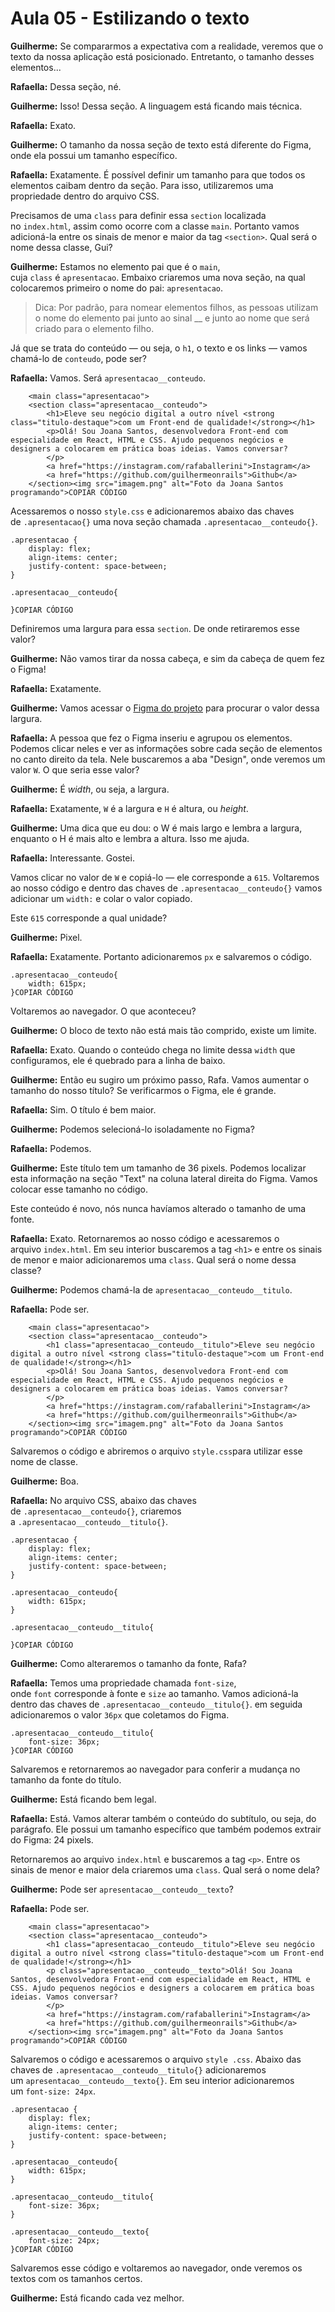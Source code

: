 # Aula 05 - Estilizando o texto

**Guilherme:** Se compararmos a expectativa com a realidade, veremos que o texto da nossa aplicação está posicionado. Entretanto, o tamanho desses elementos...

**Rafaella:** Dessa seção, né.

**Guilherme:** Isso! Dessa seção. A linguagem está ficando mais técnica.

**Rafaella:** Exato.

**Guilherme:** O tamanho da nossa seção de texto está diferente do Figma, onde ela possui um tamanho específico.

**Rafaella:** Exatamente. É possível definir um tamanho para que todos os elementos caibam dentro da seção. Para isso, utilizaremos uma propriedade dentro do arquivo CSS.

Precisamos de uma `class` para definir essa `section` localizada no `index.html`, assim como ocorre com a classe `main`. Portanto vamos adicioná-la entre os sinais de menor e maior da tag `<section>`. Qual será o nome dessa classe, Gui?

**Guilherme:** Estamos no elemento pai que é o `main`, cuja `class` é `apresentacao`. Embaixo criaremos uma nova seção, na qual colocaremos primeiro o nome do pai: `apresentacao`.

> Dica: Por padrão, para nomear elementos filhos, as pessoas utilizam o nome do elemento pai junto ao sinal __ e junto ao nome que será criado para o elemento filho.
> 

Já que se trata do conteúdo — ou seja, o `h1`, o texto e os links — vamos chamá-lo de `conteudo`, pode ser?

**Rafaella:** Vamos. Será `apresentacao__conteudo`.

```
    <main class="apresentacao">
    <section class="apresentacao__conteudo">
        <h1>Eleve seu negócio digital a outro nível <strong class="titulo-destaque">com um Front-end de qualidade!</strong></h1>
        <p>Olá! Sou Joana Santos, desenvolvedora Front-end com especialidade em React, HTML e CSS. Ajudo pequenos negócios e designers a colocarem em prática boas ideias. Vamos conversar?
        </p>
        <a href="https://instagram.com/rafaballerini">Instagram</a>
        <a href="https://github.com/guilhermeonrails">Github</a>
    </section><img src="imagem.png" alt="Foto da Joana Santos programando">COPIAR CÓDIGO
```

Acessaremos o nosso `style.css` e adicionaremos abaixo das chaves de `.apresentacao{}` uma nova seção chamada `.apresentacao__conteudo{}`.

```
.apresentacao {
    display: flex;
    align-items: center;
    justify-content: space-between;
}

.apresentacao__conteudo{

}COPIAR CÓDIGO
```

Definiremos uma largura para essa `section`. De onde retiraremos esse valor?

**Guilherme:** Não vamos tirar da nossa cabeça, e sim da cabeça de quem fez o Figma!

**Rafaella:** Exatamente.

**Guilherme:** Vamos acessar o [Figma do projeto](https://www.figma.com/file/4EKKCbr5rS93RWP7kRjXIz/Portfolio---Curso-1?node-id=0%3A1) para procurar o valor dessa largura.

**Rafaella:** A pessoa que fez o Figma inseriu e agrupou os elementos. Podemos clicar neles e ver as informações sobre cada seção de elementos no canto direito da tela. Nele buscaremos a aba "Design", onde veremos um valor `W`. O que seria esse valor?

**Guilherme:** É *width*, ou seja, a largura.

**Rafaella:** Exatamente, `W` é a largura e `H` é altura, ou *height*.

**Guilherme:** Uma dica que eu dou: o W é mais largo e lembra a largura, enquanto o H é mais alto e lembra a altura. Isso me ajuda.

**Rafaella:** Interessante. Gostei.

Vamos clicar no valor de `W` e copiá-lo — ele corresponde a `615`. Voltaremos ao nosso código e dentro das chaves de `.apresentacao__conteudo{}` vamos adicionar um `width:` e colar o valor copiado.

Este `615` corresponde a qual unidade?

**Guilherme:** Pixel.

**Rafaella:** Exatamente. Portanto adicionaremos `px` e salvaremos o código.

```
.apresentacao__conteudo{
    width: 615px;
}COPIAR CÓDIGO
```

Voltaremos ao navegador. O que aconteceu?

**Guilherme:** O bloco de texto não está mais tão comprido, existe um limite.

**Rafaella:** Exato. Quando o conteúdo chega no limite dessa `width` que configuramos, ele é quebrado para a linha de baixo.

**Guilherme:** Então eu sugiro um próximo passo, Rafa. Vamos aumentar o tamanho do nosso título? Se verificarmos o Figma, ele é grande.

**Rafaella:** Sim. O título é bem maior.

**Guilherme:** Podemos selecioná-lo isoladamente no Figma?

**Rafaella:** Podemos.

**Guilherme:** Este título tem um tamanho de 36 pixels. Podemos localizar esta informação na seção "Text" na coluna lateral direita do Figma. Vamos colocar esse tamanho no código.

Este conteúdo é novo, nós nunca havíamos alterado o tamanho de uma fonte.

**Rafaella:** Exato. Retornaremos ao nosso código e acessaremos o arquivo `index.html`. Em seu interior buscaremos a tag `<h1>` e entre os sinais de menor e maior adicionaremos uma `class`. Qual será o nome dessa classe?

**Guilherme:** Podemos chamá-la de `apresentacao__conteudo__titulo`.

**Rafaella:** Pode ser.

```
    <main class="apresentacao">
    <section class="apresentacao__conteudo">
        <h1 class="apresentacao__conteudo__titulo">Eleve seu negócio digital a outro nível <strong class="titulo-destaque">com um Front-end de qualidade!</strong></h1>
        <p>Olá! Sou Joana Santos, desenvolvedora Front-end com especialidade em React, HTML e CSS. Ajudo pequenos negócios e designers a colocarem em prática boas ideias. Vamos conversar?
        </p>
        <a href="https://instagram.com/rafaballerini">Instagram</a>
        <a href="https://github.com/guilhermeonrails">Github</a>
    </section><img src="imagem.png" alt="Foto da Joana Santos programando">COPIAR CÓDIGO
```

Salvaremos o código e abriremos o arquivo `style.css`para utilizar esse nome de classe.

**Guilherme:** Boa.

**Rafaella:** No arquivo CSS, abaixo das chaves de `.apresentacao__conteudo{}`, criaremos a `.apresentacao__conteudo__titulo{}`.

```
.apresentacao {
    display: flex;
    align-items: center;
    justify-content: space-between;
}

.apresentacao__conteudo{
    width: 615px;
}

.apresentacao__conteudo__titulo{

}COPIAR CÓDIGO
```

**Guilherme:** Como alteraremos o tamanho da fonte, Rafa?

**Rafaella:** Temos uma propriedade chamada `font-size`, onde `font` corresponde à fonte e `size` ao tamanho. Vamos adicioná-la dentro das chaves de `.apresentacao__conteudo__titulo{}`. em seguida adicionaremos o valor `36px` que coletamos do Figma.

```
.apresentacao__conteudo__titulo{
    font-size: 36px;
}COPIAR CÓDIGO
```

Salvaremos e retornaremos ao navegador para conferir a mudança no tamanho da fonte do título.

**Guilherme:** Está ficando bem legal.

**Rafaella:** Está. Vamos alterar também o conteúdo do subtítulo, ou seja, do parágrafo. Ele possui um tamanho específico que também podemos extrair do Figma: 24 pixels.

Retornaremos ao arquivo `index.html` e buscaremos a tag `<p>`. Entre os sinais de menor e maior dela criaremos uma `class`. Qual será o nome dela?

**Guilherme:** Pode ser `apresentacao__conteudo__texto`?

**Rafaella:** Pode ser.

```
    <main class="apresentacao">
    <section class="apresentacao__conteudo">
        <h1 class="apresentacao__conteudo__titulo">Eleve seu negócio digital a outro nível <strong class="titulo-destaque">com um Front-end de qualidade!</strong></h1>
        <p class="apresentacao__conteudo__texto">Olá! Sou Joana Santos, desenvolvedora Front-end com especialidade em React, HTML e CSS. Ajudo pequenos negócios e designers a colocarem em prática boas ideias. Vamos conversar?
        </p>
        <a href="https://instagram.com/rafaballerini">Instagram</a>
        <a href="https://github.com/guilhermeonrails">Github</a>
    </section><img src="imagem.png" alt="Foto da Joana Santos programando">COPIAR CÓDIGO
```

Salvaremos o código e acessaremos o arquivo `style .css`. Abaixo das chaves de `.apresentacao__conteudo__titulo{}` adicionaremos um `apresentacao__conteudo__texto{}`. Em seu interior adicionaremos um `font-size: 24px`.

```
.apresentacao {
    display: flex;
    align-items: center;
    justify-content: space-between;
}

.apresentacao__conteudo{
    width: 615px;
}

.apresentacao__conteudo__titulo{
    font-size: 36px;
}

.apresentacao__conteudo__texto{
    font-size: 24px;
}COPIAR CÓDIGO
```

Salvaremos esse código e voltaremos ao navegador, onde veremos os textos com os tamanhos certos.

**Guilherme:** Está ficando cada vez melhor.